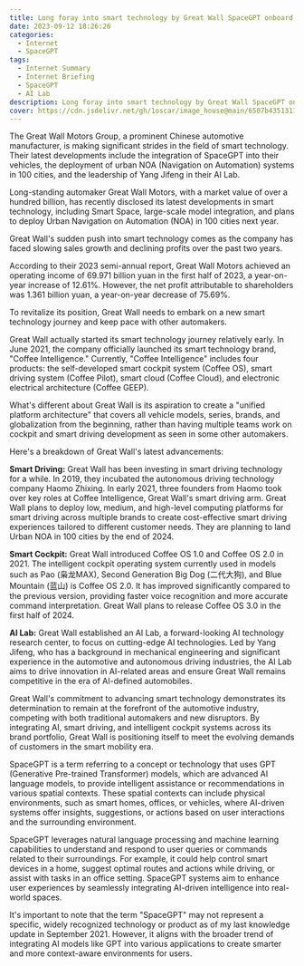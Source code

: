 ```yaml
---
title: Long foray into smart technology by Great Wall SpaceGPT onboard, urban NOA deployed in 100 cities, Yang Jifeng leads AI Lab 
date: 2023-09-12 18:26:26
categories:
  - Internet
  - SpaceGPT
tags:
  - Internet Summary 
  - Internet Briefing
  - SpaceGPT 
  - AI Lab  
description: Long foray into smart technology by Great Wall SpaceGPT onboard, urban NOA deployed in 100 cities, Yang Jifeng leads AI Lab 
cover: https://cdn.jsdelivr.net/gh/1oscar/image_house@main/6507b43513117.jpg
---
```



The Great Wall Motors Group, a prominent Chinese automotive manufacturer, is making significant strides in the field of smart technology. Their latest developments include the integration of SpaceGPT into their vehicles, the deployment of urban NOA (Navigation on Automation) systems in 100 cities, and the leadership of Yang Jifeng in their AI Lab.


Long-standing automaker Great Wall Motors, with a market value of over a hundred billion, has recently disclosed its latest developments in smart technology, including Smart Space, large-scale model integration, and plans to deploy Urban Navigation on Automation (NOA) in 100 cities next year.

Great Wall's sudden push into smart technology comes as the company has faced slowing sales growth and declining profits over the past two years.

According to their 2023 semi-annual report, Great Wall Motors achieved an operating income of 69.971 billion yuan in the first half of 2023, a year-on-year increase of 12.61%. However, the net profit attributable to shareholders was 1.361 billion yuan, a year-on-year decrease of 75.69%.

To revitalize its position, Great Wall needs to embark on a new smart technology journey and keep pace with other automakers.

Great Wall actually started its smart technology journey relatively early. In June 2021, the company officially launched its smart technology brand, "Coffee Intelligence." Currently, "Coffee Intelligence" includes four products: the self-developed smart cockpit system (Coffee OS), smart driving system (Coffee Pilot), smart cloud (Coffee Cloud), and electronic electrical architecture (Coffee GEEP).

What's different about Great Wall is its aspiration to create a "unified platform architecture" that covers all vehicle models, series, brands, and globalization from the beginning, rather than having multiple teams work on cockpit and smart driving development as seen in some other automakers.

Here's a breakdown of Great Wall's latest advancements:

**Smart Driving:** Great Wall has been investing in smart driving technology for a while. In 2019, they incubated the autonomous driving technology company Haomo Zhixing. In early 2021, three founders from Haomo took over key roles at Coffee Intelligence, Great Wall's smart driving arm. Great Wall plans to deploy low, medium, and high-level computing platforms for smart driving across multiple brands to create cost-effective smart driving experiences tailored to different customer needs. They are planning to land Urban NOA in 100 cities by the end of 2024.

**Smart Cockpit:** Great Wall introduced Coffee OS 1.0 and Coffee OS 2.0 in 2021. The intelligent cockpit operating system currently used in models such as Pao (枭龙MAX), Second Generation Big Dog (二代大狗), and Blue Mountain (蓝山) is Coffee OS 2.0. It has improved significantly compared to the previous version, providing faster voice recognition and more accurate command interpretation. Great Wall plans to release Coffee OS 3.0 in the first half of 2024.

**AI Lab:** Great Wall established an AI Lab, a forward-looking AI technology research center, to focus on cutting-edge AI technologies. Led by Yang Jifeng, who has a background in mechanical engineering and significant experience in the automotive and autonomous driving industries, the AI Lab aims to drive innovation in AI-related areas and ensure Great Wall remains competitive in the era of AI-defined automobiles.

Great Wall's commitment to advancing smart technology demonstrates its determination to remain at the forefront of the automotive industry, competing with both traditional automakers and new disruptors. By integrating AI, smart driving, and intelligent cockpit systems across its brand portfolio, Great Wall is positioning itself to meet the evolving demands of customers in the smart mobility era.


SpaceGPT is a term referring to a concept or technology that uses GPT (Generative Pre-trained Transformer) models, which are advanced AI language models, to provide intelligent assistance or recommendations in various spatial contexts. These spatial contexts can include physical environments, such as smart homes, offices, or vehicles, where AI-driven systems offer insights, suggestions, or actions based on user interactions and the surrounding environment.

SpaceGPT leverages natural language processing and machine learning capabilities to understand and respond to user queries or commands related to their surroundings. For example, it could help control smart devices in a home, suggest optimal routes and actions while driving, or assist with tasks in an office setting. SpaceGPT systems aim to enhance user experiences by seamlessly integrating AI-driven intelligence into real-world spaces.

It's important to note that the term "SpaceGPT" may not represent a specific, widely recognized technology or product as of my last knowledge update in September 2021. However, it aligns with the broader trend of integrating AI models like GPT into various applications to create smarter and more context-aware environments for users.

